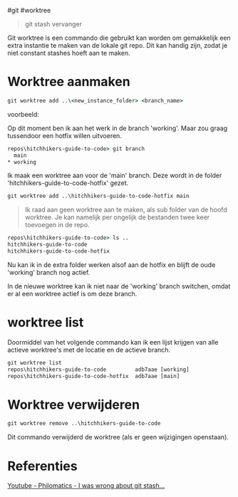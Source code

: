 #git #worktree

> git stash vervanger

Git worktree is een commando die gebruikt kan worden om gemakkelijk een extra instantie te maken van de lokale git repo. Dit kan handig zijn, zodat je niet constant stashes hoeft aan te maken.

# Worktree aanmaken

```cmd
git worktree add ..\<new_instance_folder> <branch_name>
```

voorbeeld: 

Op dit moment ben ik aan het werk in de branch 'working'. Maar zou graag tussendoor een hotfix willen uitvoeren.

```cmd
repos\hitchhikers-guide-to-code> git branch
  main
* working
```

Ik maak een worktree aan voor de 'main' branch. Deze wordt in de folder 'hitchhikers-guide-to-code-hotfix' gezet.

```cmd
git worktree add ..\hitchhikers-guide-to-code-hotfix main
```

> Ik raad aan geen worktree aan te maken, als sub folder van de hoofd worktree. Je kan namelijk per ongelijk de bestanden twee keer toevoegen in de repo.

```cmd
repos\hitchhikers-guide-to-code> ls ..
hitchhikers-guide-to-code
hitchhikers-guide-to-code-hotfix
```

Nu kan ik in de extra folder werken alsof aan de hotfix en blijft de oude 'working' branch nog actief.

In de nieuwe worktree kan ik niet naar de 'working' branch switchen, omdat er al een worktree actief is om deze branch.

# worktree list

Doormiddel van het volgende commando kan ik een lijst krijgen van alle actieve worktree's met de locatie en de actieve branch.

```cmd
git worktree list
repos\hitchhikers-guide-to-code         adb7aae [working]
repos\hitchhikers-guide-to-code-hotfix  adb7aae [main]
```

# Worktree verwijderen

```cmd
git worktree remove ..\hitchhikers-guide-to-code 
```

Dit commando verwijderd de worktree (als er geen wijzigingen openstaan).
# Referenties

[Youtube - Philomatics - I was wrong about git stash...](https://www.youtube.com/watch?v=ntM7utSjeVU&list=WL&index=65)

